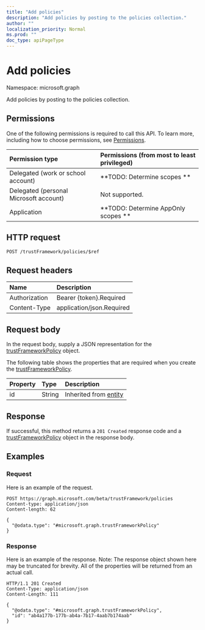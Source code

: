 ```yaml
---
title: "Add policies"
description: "Add policies by posting to the policies collection."
author: ""
localization_priority: Normal
ms.prod: ""
doc_type: apiPageType
---
```


# Add policies

Namespace: microsoft.graph

Add policies by posting to the policies collection.

## Permissions
One of the following permissions is required to call this API. To learn more, including how to choose permissions, see [Permissions](/concepts/permissions-reference.md).

|Permission type|Permissions (from most to least privileged)|
|:---|:---|
|Delegated (work or school account)|**TODO: Determine scopes **|
|Delegated (personal Microsoft account)|Not supported.|
|Application|**TODO: Determine AppOnly scopes **|

## HTTP request
<!-- {
  "blockType": "ignored"
}
-->
``` http
POST /trustFramework/policies/$ref
```

## Request headers
|Name|Description|
|:---|:---|
|Authorization|Bearer {token}.Required|
|Content-Type|application/json.Required|

## Request body
In the request body, supply a JSON representation for the [trustFrameworkPolicy](../resources/trustframeworkpolicy.md) object.

The following table shows the properties that are required when you create the [trustFrameworkPolicy](../resources/trustframeworkpolicy.md).

|Property|Type|Description|
|:---|:---|:---|
|id|String| Inherited from [entity](../resources/entity.md)|



## Response
If successful, this method returns a `201 Created` response code and a [trustFrameworkPolicy](../resources/trustframeworkpolicy.md) object in the response body.

## Examples

### Request
Here is an example of the request.
<!-- {
  "blockType": "request",
  "name": "create_trustframeworkpolicy_from_"
}
-->
``` http
POST https://graph.microsoft.com/beta/trustFramework/policies
Content-type: application/json
Content-length: 62

{
  "@odata.type": "#microsoft.graph.trustFrameworkPolicy"
}
```

### Response
Here is an example of the response. Note: The response object shown here may be truncated for brevity. All of the properties will be returned from an actual call.
<!-- {
  "blockType": "response",
  "truncated": true,
  "@odata.type": "microsoft.graph.trustframeworkpolicy"
}
-->
``` http
HTTP/1.1 201 Created
Content-Type: application/json
Content-Length: 111

{
  "@odata.type": "#microsoft.graph.trustFrameworkPolicy",
  "id": "ab4a177b-177b-ab4a-7b17-4aab7b174aab"
}
```

